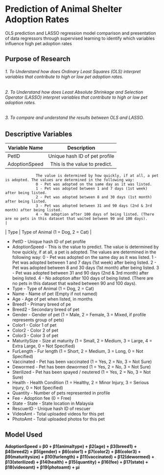 # Prediction of Animal Shelter Adoption Rates
OLS prediction and LASSO regression model comparison and presentation of data regressors through supervised learning to identify which variables influence high pet adoption rates

## Purpose of Research
###### 1. To Understand how does Ordinary Least Squares (OLS) interpret variables that contribute to high or low pet adoption rates.
###### 2. To Understand how does Least Absolute Shrinkage and Selection Operator (LASSO) interpret variables that contribute to high or low pet adoption rates.
###### 3. To compare and understand the results between OLS and LASSO.

## Descriptive Variables

| Variable Name  | Description |
| ------------- |:-------------:|
| PetID      | Unique hash ID of pet profile     |
| AdoptionSpeed      | This is the value to predict.
                  The value is determined by how quickly, if at all, a pet is adopted. The values are determined in the following way:
                  0 - Pet was adopted on the same day as it was listed.
                  1 - Pet was adopted between 1 and 7 days (1st week) after being listed.
                  2 - Pet was adopted between 8 and 30 days (1st month) after being listed.
                  3 - Pet was adopted between 31 and 90 days (2nd & 3rd month) after being listed.
                  4 - No adoption after 100 days of being listed. (There are no pets in this dataset that waited between 90 and 100 days).     |
| Type      | Type of Animal (1 = Dog, 2 = Cat)     |


* PetID - Unique hash ID of pet profile
* AdoptionSpeed - This is the value to predict.
                  The value is determined by how quickly, if at all, a pet is adopted. The values are determined in the following way:
                  0 - Pet was adopted on the same day as it was listed.
                  1 - Pet was adopted between 1 and 7 days (1st week) after being listed.
                  2 - Pet was adopted between 8 and 30 days (1st month) after being listed.
                  3 - Pet was adopted between 31 and 90 days (2nd & 3rd month) after being listed.
                  4 - No adoption after 100 days of being listed. (There are no pets in this dataset that waited between 90 and 100 days).
* Type - Type of Animal (1 = Dog, 2 = Cat)
* Name - Name of pet (Empty if not named)
* Age - Age of pet when listed, in months
* Breed1 - Primary breed of pe
* Breed2 - Secondary breed of pet
* Gender - Gender of pet (1 = Male, 2 = Female, 3 = Mixed, if profile represents group of pets)
* Color1 - Color 1 of pet
* Color2 - Color 2 of pet
* Color3 - Color 3 of pet
* MaturitySize - Size at maturity (1 = Small, 2 = Medium, 3 = Large, 4 = Extra Large, 0 = Not Specified)
* FurLength - Fur length (1 = Short, 2 = Medium, 3 = Long, 0 = Not Specified)
* Vaccinated - Pet has been vaccinated (1 = Yes, 2 = No, 3 = Not Sure)
* Dewormed - Pet has been dewormed (1 = Yes, 2 = No, 3 = Not Sure)
* Sterilized - Pet has been spayed / neutered (1 = Yes, 2 = No, 3 = Not Sure)
* Health - Health Condition (1 = Healthy, 2 = Minor Injury, 3 = Serious Injury, 0 = Not Specified)
* Quantity - Number of pets represented in profile
* Fee - Adoption fee (0 = Free)
* State - State - State location in Malaysia 
* RescuerID - Unique hash ID of rescuer
* VideoAmt - Total uploaded videos for this pet
* PhotoAmt - Total uploaded photos for this pet

## Model Used
**AdoptionSpeed = β0 + β1(animaltype) + β2(age) + β3(breed1) + β4(breed2) + β5(gender) + β6(color1) + β7(color2) + β8(color3) + β9(maturitysize) + β10(furlength) + β11(vaccinated) + β12(dewormed) + β13(sterilized) + β14(health) + β15(quantity) + β16(fee) + β17(state) + β18(videoamt) + β19(photoamt) + μi**

